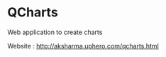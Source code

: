 QCharts
=======

Web application to create charts

Website : http://aksharma.uphero.com/qcharts.html
